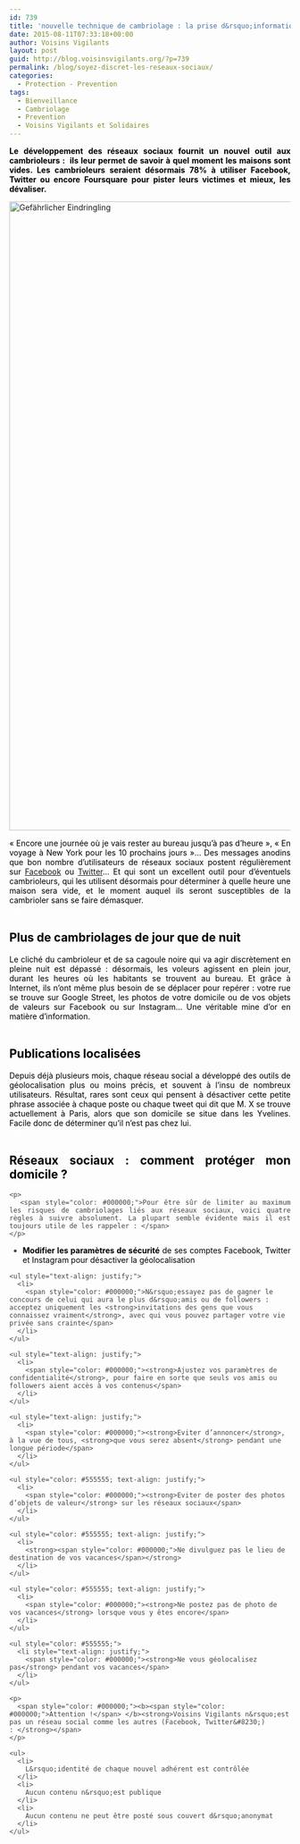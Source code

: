```yaml
---
id: 739
title: 'nouvelle technique de cambriolage : la prise d&rsquo;informations sur les réseaux sociaux !'
date: 2015-08-11T07:33:18+00:00
author: Voisins Vigilants
layout: post
guid: http://blog.voisinsvigilants.org/?p=739
permalink: /blog/soyez-discret-les-reseaux-sociaux/
categories:
  - Protection - Prevention
tags:
  - Bienveillance
  - Cambriolage
  - Prevention
  - Voisins Vigilants et Solidaires
---
```

<p style="text-align: justify;">
  <strong style="color: #000000;">Le développement des réseaux sociaux fournit un nouvel outil aux cambrioleurs :  ils leur permet de savoir à quel moment les maisons sont vides. Les cambrioleurs seraient désormais 78% à utiliser Facebook, Twitter ou encore Foursquare pour pister leurs victimes et mieux, les dévaliser.</strong>
</p>

<p style="text-align: justify;">
  <a href="http://blog.voisinsvigilants.org/wp-content/uploads/2015/08/cambrioleur.jpg"><img class="aligncenter size-full wp-image-740" src="http://blog.voisinsvigilants.org/wp-content/uploads/2015/08/cambrioleur.jpg" alt="Gefährlicher Eindringling" width="1690" height="1126" /></a>
</p>

<div class="im" style="color: #444444; text-align: justify;">
  <span style="color: #000000;">« Encore une journée où je vais rester au bureau jusqu’à pas d’heure », « En voyage à New York pour les 10 prochains jours »&#8230; Des messages anodins que bon nombre d’utilisateurs de réseaux sociaux postent régulièrement sur <a href="http://www.facebook.com">Facebook</a> ou <a href="http://www.twitter.com">Twitter</a>&#8230; Et qui sont un excellent outil pour d’éventuels cambrioleurs, qui les utilisent désormais pour déterminer à quelle heure une maison sera vide, et le moment auquel ils seront susceptibles de la cambrioler sans se faire démasquer. </span>
</div>

<div class="im" style="color: #444444; text-align: justify;">
  <span style="color: #ffffff;">salut</span>
</div>

<h2 class="im" style="color: #444444; text-align: justify;">
  <strong><span style="color: #000000;">Plus de cambriolages de jour que de nuit</span></strong>
</h2>

<div class="im" style="color: #444444; text-align: justify;">
  <span style="color: #000000;">Le cliché du cambrioleur et de sa cagoule noire qui va agir discrètement en pleine nuit est dépassé : désormais, les voleurs agissent en plein jour, durant les heures où les habitants se trouvent au bureau. Et grâce à Internet, ils n’ont même plus besoin de se déplacer pour repérer : votre rue se trouve sur Google Street, les photos de votre domicile ou de vos objets de valeurs sur Facebook ou sur Instagram&#8230; Une véritable mine d’or en matière d’information.</span>
</div>

<div class="im" style="color: #444444; text-align: justify;">
  <span style="color: #ffffff;">salut</span>
</div>

<h2 class="im" style="color: #444444; text-align: justify;">
  <strong><span style="color: #000000;">Publications localisées</span></strong>
</h2>

<div class="yj6qo ajU" style="color: #444444;">
  <div class="im" style="text-align: justify;">
    <span style="color: #000000;">Depuis déjà plusieurs mois, chaque réseau social a développé des outils de géolocalisation plus ou moins précis, et souvent à l’insu de nombreux utilisateurs. Résultat, rares sont ceux qui pensent à désactiver cette petite phrase associée à chaque poste ou chaque tweet qui dit que M. X se trouve actuellement à Paris, alors que son domicile se situe dans les Yvelines. Facile donc de déterminer qu’il n’est pas chez lui. </span>
  </div>
  
  <div class="im" style="text-align: justify;">
    <span style="color: #ffffff;">salut</span>
  </div>
  
  <div class="im" style="text-align: justify;">
    <h2 class="im">
      <strong><span style="color: #000000;">Réseaux sociaux : comment protéger mon domicile ?</span></strong>
    </h2>
    
    <p>
      <span style="color: #000000;">Pour être sûr de limiter au maximum les risques de cambriolages liés aux réseaux sociaux, voici quatre règles à suivre absolument. La plupart semble évidente mais il est toujours utile de les rappeler : </span>
    </p>
  </div>
  
  <div class="im">
    <ul style="text-align: justify;">
      <li>
        <span style="color: #000000;"><strong>Modifier les paramètres de sécurité</strong> de ses comptes Facebook, Twitter et Instagram pour désactiver la géolocalisation</span>
      </li>
    </ul>
    
    <ul style="text-align: justify;">
      <li>
        <span style="color: #000000;">N&rsquo;essayez pas de gagner le concours de celui qui aura le plus d&rsquo;amis ou de followers : acceptez uniquement les <strong>invitations des gens que vous connaissez vraiment</strong>, avec qui vous pouvez partager votre vie privée sans crainte</span>
      </li>
    </ul>
    
    <ul style="text-align: justify;">
      <li>
        <span style="color: #000000;"><strong>Ajustez vos paramètres de confidentialité</strong>, pour faire en sorte que seuls vos amis ou followers aient accès à vos contenus</span>
      </li>
    </ul>
    
    <ul style="text-align: justify;">
      <li>
        <span style="color: #000000;"><strong>Eviter d’annoncer</strong>, à la vue de tous, <strong>que vous serez absent</strong> pendant une longue période</span>
      </li>
    </ul>
    
    <ul style="color: #555555; text-align: justify;">
      <li>
        <span style="color: #000000;"><strong>Eviter de poster des photos d’objets de valeur</strong> sur les réseaux sociaux</span>
      </li>
    </ul>
    
    <ul style="color: #555555; text-align: justify;">
      <li>
        <strong><span style="color: #000000;">Ne divulguez pas le lieu de destination de vos vacances</span></strong>
      </li>
    </ul>
    
    <ul style="color: #555555; text-align: justify;">
      <li>
        <span style="color: #000000;"><strong>Ne postez pas de photo de vos vacances</strong> lorsque vous y êtes encore</span>
      </li>
    </ul>
    
    <ul style="color: #555555;">
      <li style="text-align: justify;">
        <span style="color: #000000;"><strong>Ne vous géolocalisez pas</strong> pendant vos vacances</span>
      </li>
    </ul>
    
    <p>
      <span style="color: #000000;"><b><span style="color: #000000;">Attention !</span> </b><strong>Voisins Vigilants n&rsquo;est pas un réseau social comme les autres (Facebook, Twitter&#8230;) : </strong></span>
    </p>
    
    <ul>
      <li>
        L&rsquo;identité de chaque nouvel adhérent est contrôlée
      </li>
      <li>
        Aucun contenu n&rsquo;est publique
      </li>
      <li>
        Aucun contenu ne peut être posté sous couvert d&rsquo;anonymat
      </li>
    </ul>
  </div>
</div>
